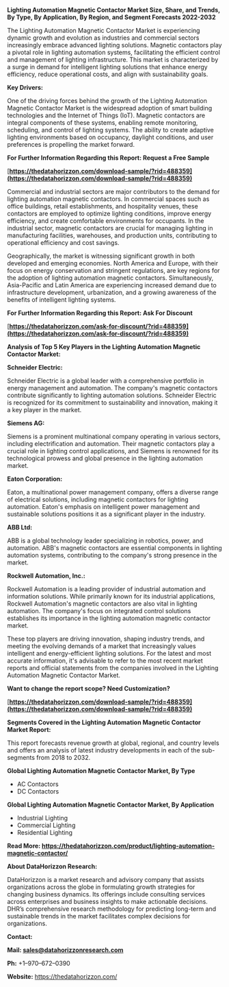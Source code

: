 ﻿**Lighting Automation Magnetic Contactor Market Size, Share, and Trends, By Type, By Application, By Region, and Segment Forecasts 2022-2032**

The Lighting Automation Magnetic Contactor Market is experiencing dynamic growth and evolution as industries and commercial sectors increasingly embrace advanced lighting solutions. Magnetic contactors play a pivotal role in lighting automation systems, facilitating the efficient control and management of lighting infrastructure. This market is characterized by a surge in demand for intelligent lighting solutions that enhance energy efficiency, reduce operational costs, and align with sustainability goals.

**Key Drivers:** 

One of the driving forces behind the growth of the Lighting Automation Magnetic Contactor Market is the widespread adoption of smart building technologies and the Internet of Things (IoT). Magnetic contactors are integral components of these systems, enabling remote monitoring, scheduling, and control of lighting systems. The ability to create adaptive lighting environments based on occupancy, daylight conditions, and user preferences is propelling the market forward.

**For Further Information Regarding this Report: Request a Free Sample**

[**https://thedatahorizzon.com/download-sample/?rid=488359](https://thedatahorizzon.com/download-sample/?rid=488359)** 

Commercial and industrial sectors are major contributors to the demand for lighting automation magnetic contactors. In commercial spaces such as office buildings, retail establishments, and hospitality venues, these contactors are employed to optimize lighting conditions, improve energy efficiency, and create comfortable environments for occupants. In the industrial sector, magnetic contactors are crucial for managing lighting in manufacturing facilities, warehouses, and production units, contributing to operational efficiency and cost savings.

Geographically, the market is witnessing significant growth in both developed and emerging economies. North America and Europe, with their focus on energy conservation and stringent regulations, are key regions for the adoption of lighting automation magnetic contactors. Simultaneously, Asia-Pacific and Latin America are experiencing increased demand due to infrastructure development, urbanization, and a growing awareness of the benefits of intelligent lighting systems.

**For Further Information Regarding this Report: Ask For Discount**

[**https://thedatahorizzon.com/ask-for-discount/?rid=488359](https://thedatahorizzon.com/ask-for-discount/?rid=488359)** 

**Analysis of Top 5 Key Players in the Lighting Automation Magnetic Contactor Market:**

**Schneider Electric:**

Schneider Electric is a global leader with a comprehensive portfolio in energy management and automation. The company's magnetic contactors contribute significantly to lighting automation solutions. Schneider Electric is recognized for its commitment to sustainability and innovation, making it a key player in the market.

**Siemens AG:**

Siemens is a prominent multinational company operating in various sectors, including electrification and automation. Their magnetic contactors play a crucial role in lighting control applications, and Siemens is renowned for its technological prowess and global presence in the lighting automation market.

**Eaton Corporation:**

Eaton, a multinational power management company, offers a diverse range of electrical solutions, including magnetic contactors for lighting automation. Eaton's emphasis on intelligent power management and sustainable solutions positions it as a significant player in the industry.

**ABB Ltd:**

ABB is a global technology leader specializing in robotics, power, and automation. ABB's magnetic contactors are essential components in lighting automation systems, contributing to the company's strong presence in the market.

**Rockwell Automation, Inc.:**

Rockwell Automation is a leading provider of industrial automation and information solutions. While primarily known for its industrial applications, Rockwell Automation's magnetic contactors are also vital in lighting automation. The company's focus on integrated control solutions establishes its importance in the lighting automation magnetic contactor market.

These top players are driving innovation, shaping industry trends, and meeting the evolving demands of a market that increasingly values intelligent and energy-efficient lighting solutions. For the latest and most accurate information, it's advisable to refer to the most recent market reports and official statements from the companies involved in the Lighting Automation Magnetic Contactor Market.

**Want to change the report scope? Need Customization?**

[**https://thedatahorizzon.com/download-sample/?rid=488359](https://thedatahorizzon.com/download-sample/?rid=488359)** 

**Segments Covered in the Lighting Automation Magnetic Contactor Market Report:**

This report forecasts revenue growth at global, regional, and country levels and offers an analysis of latest industry developments in each of the sub-segments from 2018 to 2032.

**Global Lighting Automation Magnetic Contactor Market, By Type**

- AC Contactors
- DC Contactors

**Global Lighting Automation Magnetic Contactor Market, By Application**

- Industrial Lighting
- Commercial Lighting
- Residential Lighting

**Read More: <https://thedatahorizzon.com/product/lighting-automation-magnetic-contactor/>** 

**About DataHorizzon Research:**

DataHorizzon is a market research and advisory company that assists organizations across the globe in formulating growth strategies for changing business dynamics. Its offerings include consulting services across enterprises and business insights to make actionable decisions. DHR’s comprehensive research methodology for predicting long-term and sustainable trends in the market facilitates complex decisions for organizations.

**Contact:**

**Mail: <sales@datahorizzonresearch.com>**

**Ph:** +1–970–672–0390

**Website:** <https://thedatahorizzon.com/>

